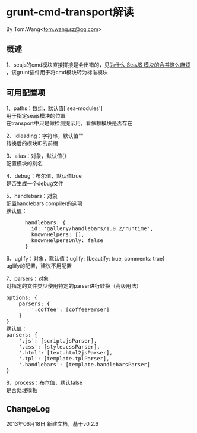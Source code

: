 # grunt-cmd-transport解读 #
By Tom.Wang<tom.wang.sz@qq.com\>

## 概述 ##
1、seajs的cmd模块直接拼接是会出错的，见[为什么 SeaJS 模块的合并这么麻烦 ](http://chaoskeh.com/blog/why-its-hard-to-combo-seajs-modules.html)，该grunt插件用于将cmd模块转为标准模块  

## 可用配置项 ##
1、paths：数组，默认值['sea-modules']  
用于指定seajs模块的位置  
在transport中只是做检测提示用，看依赖模块是否存在  

2、idleading：字符串，默认值""  
转换后的模块ID的前缀  

3、alias：对象，默认值{}  
配置模块的别名  

4、debug：布尔值，默认值true  
是否生成一个debug文件  

5、handlebars：对象  
配置handlebars compiler的选项  
默认值：
<pre>
      handlebars: {
        id: 'gallery/handlebars/1.0.2/runtime',
        knownHelpers: [],
        knownHelpersOnly: false
      }
</pre>

6、uglify：对象，默认值：uglify: {beautify: true, comments: true}    
uglify的配置，建议不用配置  

7、parsers：对象  
对指定的文件类型使用特定的parser进行转换（高级用法）
<pre>
options: {
    parsers: {
        '.coffee': [coffeeParser]
    }
}
默认值：
parsers: {
	'.js': [script.jsParser],
	'.css': [style.cssParser],
	'.html': [text.html2jsParser],
	'.tpl': [template.tplParser],
	'.handlebars': [template.handlebarsParser]
}
</pre>
8、process：布尔值，默认false  
是否处理模板

## ChangeLog ##
2013年06月18日 新建文档，基于v0.2.6